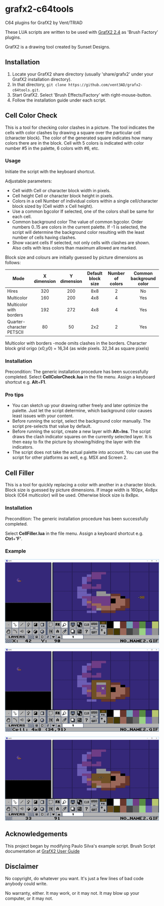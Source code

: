 # grafx2-c64tools
C64 plugins for GrafX2 by Vent/TRIAD

These LUA scripts are written to be used with [GrafX2 2.4](http://pulkomandy.tk/projects/GrafX2/) as 'Brush Factory' plugins.

GrafX2 is a drawing tool created by Sunset Designs.

## Installation
1. Locate your GrafX2 share directory (usually 'share/grafx2' under your GrafX2 installation directory).
2. In that directory, ```git clone https://github.com/vent3AD/grafx2-c64tools.git```.
3. Start GrafX2. Select 'Brush Effects/Factory' with right-mouse-button.
4. Follow the installation guide under each script.

## Cell Color Check
This is a tool for checking color clashes in a picture. 
The tool indicates the cells with color clashes by drawing a square over the particular cell (character block).
The color of the generated square indicates how many colors there are in the block. 
Cell with 5 colors is indicated with color number #5 in the palette, 6 colors with #6, etc.

### Usage
Initiate the script with the keyboard shortcut.

Adjustable parameters:

* Cell width
   Cell or character block width in pixels. 
* Cell height
   Cell or character block height in pixels.
* Colors in a cell
   Number of individual colors within a single cell/character block sized by (Cell width x Cell height).
* Use a common bgcolor
   If selected, one of the colors shall be same for each cell.
* Common background color
   The value of common bgcolor. Order numbers 0..15 are colors in the current palette. 
   If -1 is selected, the script will determine the background color resulting with the least number of cells having clashes.
* Show vacant cells
   If selected, not only cells with clashes are shown. Also cells with less colors than maximum allowed are marked.

Block size and colours are initially guessed by picture dimensions as follows:

| Mode                      | X dimension | Y dimension | Default block size | Number of colors | Common background color |
| ------------------------- |:-----------:|:-----------:|:------------------:|:----------------:|:-----------------------:|
| Hires		                | 320         | 200         | 8x8                | 2                | No                      |
| Multicolor                | 160         | 200         | 4x8                | 4                | Yes                     |
| Multicolor with borders   | 192         | 272         | 4x8                | 4                | Yes                     |
| Quarter-character PETSCII | 80          | 50          | 2x2                | 2                | Yes                     |

Multicolor with borders -mode omits clashes in the borders. Character block grid origo (x0,y0) = 16,34 (as wide pixels. 32,34 as square pixels)

### Installation
Precondition: The generic installation procedure has been successfully completed.
Select __CellColorCheck.lua__ in the file menu. Assign a keyboard shortcut e.g. __Alt__+__F1__.

### Pro tips
* You can sketch up your drawing rather freely and later optimize the palette. Just let the script determine, which background color causes least issues with your content.
* Before running the script, select the background color manually. The script pre-selects that value by default.
* Before running the script, create a new layer with __Alt__+__Ins__. 
  The script draws the clash indicator squares on the currently selected layer.
  It is then easy to fix the picture by showing/hiding the layer with the indicators.
* The script does not take the actual palette into account. You can use the script for other platforms as well, e.g. MSX and Screen 2.

## Cell Filler
This is a tool for quickly replacing a color with another in a character block. Block size is guessed by picture dimensions.
If image width is 160px, 4x8px block (C64 multicolor) will be used. Otherwise block size is 8x8px.

### Installation
Precondition: The generic installation procedure has been successfully completed.

Select __CellFiller.lua__ in the file menu. Assign a keyboard shortcut e.g. __Ctrl__+__'F'__.

### Example

![CellFiller before](examples/cf1.png "Original image")

![CellFiller during](examples/cf2.png "Selecting the cell to be modified")

![CellFiller after](examples/cf3.png "Purple pixels now filled with brown")

## Acknowledgements
This project began by modifying Paulo Silva's example script.
Brush Script documentation at [GrafX2 User Guide](http://pulkomandy.tk/projects/GrafX2/wiki/UserGuide/Lua)

## Disclaimer
No copyright, do whatever you want. It's just a few lines of bad code anybody could write. 

No warranty, either. It may work, or it may not. It may blow up your computer, or it may not.


